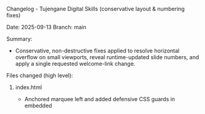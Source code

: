Changelog - Tujengane Digital Skills (conservative layout & numbering fixes)

Date: 2025-09-13
Branch: main

Summary:
- Conservative, non-destructive fixes applied to resolve horizontal overflow on small viewports, reveal runtime-updated slide numbers, and apply a single requested welcome-link change.

Files changed (high level):

1) index.html
   - Anchored marquee left and added defensive CSS guards in embedded <style>:
     - Changed `.slogan-marquee-track` to `left: 0; max-width: 100%; overflow: hidden;` (was previously positioned to the right in some variants).
   - No content text changes.

2) Tujengane computer literacy/js/scripts.js
   - updateSlide(): visible slide counter updated to include module number (e.g., "Module 2 — Slide 3 of 10").
   - Added helper `setSidebarNumbersCL()` to format sidebar numbers as `module.slide` and invoked at load.
   - No slide content strings were changed.

3) Tujengane computer literacy/css/styles.css
   - Replaced `width: 100vw` / `max-width: 100vw` occurrences in mobile rules with `width: 100%` / `max-width: 100%`.
   - Anchored marquee to left and added `max-width`/`overflow: hidden` guards.
   - Added `box-sizing: border-box` to relevant small-screen blocks.

4) Tujengane analyst pro/css/styles.css
   - Revealed `.sidebar-item .slide-number` by ensuring `display: inline-block` and adding `min-width`, color, and font-weight so runtime-populated numbers are visible.
   - (Note: there is also `styles.css.bak` in that folder -- backups were not modified.)

5) Tujengane analyst pro/js/scripts.js
   - Updated a single welcome-card href to point to the Computer Basics page (user requested content change).
     - New target: `../computer basicss/computerbasicss.html` (relative link)

6) Tujengane data basics/css/styles.css
   - Replaced `100vw` usages in mobile rules with `100%` and added `box-sizing: border-box` where needed.
   - Anchored marquee left and added `max-width`/`overflow: hidden` guards.

7) Tujengane data basics/databasics.html
   - Updated inline mobile style block: `100vw` -> `100%`, added `box-sizing` and defensive adjustments.

8) computer basicss/computerbasicss.html
   - Replaced inline mobile style `100vw` -> `100%` and added `box-sizing: border-box` on small-screen overrides.

9) computer basicss/css/styles.css
   - Replaced mobile `100vw` / `95vw` usages with percent equivalents (`100%` / `95%`), added `box-sizing: border-box`, and ensured marquee anchor is left.

Notes & rationale:
- Avoided changing slide template strings (innerHTML) except the explicit welcome-link edit you requested.
- Replacements focused on mobile media queries and small-screen overrides where viewport-width units caused overflow/clipping.
- Left backup files (e.g., `styles.css.bak`) untouched.

Remaining / follow-ups (recommended):
- `styles.css.bak` files still contain `100vw` occurrences (these are backups; no action taken). Consider removing or updating if you plan to keep them as live styles.
- Standardize `.slide-number` visibility across all course CSS files (I updated the major ones; others appear fine but a full sweep is simple if you want it).
- Replace prompt()-based gating with a small modal for better UX and security (requires UX decision).
- Optionally centralize share/clipboard logic into a shared JS file to keep behavior consistent.

How I validated:
- Repo-wide grep for `100vw` performed before/after patches; main occurrences in active `styles.css` files replaced. Remaining matches are only in `.bak` files.
- Visual, conservative CSS edits only — nothing that would change slide text/content (except the requested welcome link change).

If you'd like, I can now:
- Run the lightweight smoke tests (quick lint/errors) and open the main pages in a simulated narrow viewport to confirm the fixes (I can provide the commands to run locally), or
- Continue and update the `.bak` files as well (if you want every file changed), or
- Revert any specific change if it's not what you expected.

-- End of changelog

Additional edits (2025-09-13):

- Password modal layout & visual tweaks
   - Updated the password entry modals on `Tujengane Analyst Pro/analystpro.html` and `Tujengane computer literacy/computerliteracy.html` to use the wrapper/backdrop/dark-box visual pattern and fixed the control layout so the password input + eye toggle sit on one row and Cancel + Submit appear on a second row. Preserved all JS logic, IDs, passwords, and sessionStorage keys.

- Small-device UX and touch feedback
   - Added a conservative, non-animated touch-feedback style block into `index.html` to give immediate press feedback (brightness + subtle shadow) for buttons and links. This is intentionally inline and minimal to avoid site-wide regressions.

- Copy & CTA fixes
   - Corrected visible text typos of "Computer Basicss" → "Computer Basics" (display text only; did not rename folders).
   - Unified CTA sizes and added a short summary sentence on `Tujengane data basics/slides/slide22.html`.

- Sidebar content
   - Added a compact "Our Purpose" (Mission / Vision / Core values) block under the About the Author sidebar item on `index.html` to fill empty space without altering sidebar width or layout.

All changes above were conservative and presentational only. No passwords, gating logic, or file/folder names were renamed. Manual verification recommended (open the three course pages and `index.html` on desktop and mobile/emulation).

- Removal (2025-09-13):
   - Removed a casual summary sentence from `Tujengane data basics/slides/slide22.html` that could be misinterpreted or display unprofessional language. The paragraph was removed to maintain a concise, professional tone across the curriculum slides.

